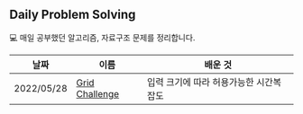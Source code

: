 ## Daily Problem Solving

💻 매일 공부했던 알고리즘, 자료구조 문제를 정리합니다.

| 날짜 | 이름 | 배운 것 |
| --- | --- | --- |
| 2022/05/28 | [Grid Challenge](https://bumgeunsong.notion.site/Grid-Challenge-85473d6361c94f59972e8a7bf839537c) | 입력 크기에 따라 허용가능한 시간복잡도
